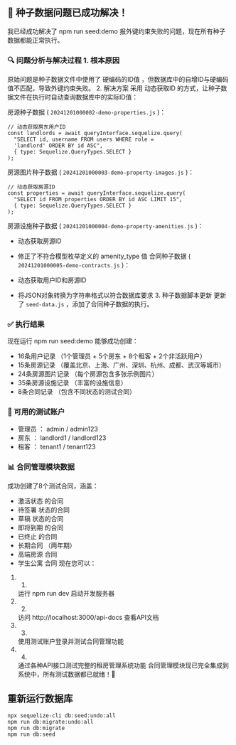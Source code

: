 <!--
 * @Author: TDXM1001 2678062447@qq.com
 * @Date: 2025-09-02 11:50:56
 * @LastEditors: TDXM1001 2678062447@qq.com
 * @LastEditTime: 2025-09-02 14:09:45
 * @FilePath: \zufan\module-development\test-data2.md
 * @Description: 这是默认设置,请设置`customMade`, 打开koroFileHeader查看配置 进行设置: https://github.com/OBKoro1/koro1FileHeader/wiki/%E9%85%8D%E7%BD%AE
-->
## 🎉 种子数据问题已成功解决！
我已经成功解决了 npm run seed:demo 报外键约束失败的问题，现在所有种子数据都能正常执行。

### 🔍 问题分析与解决过程 1. 根本原因
原始问题是种子数据文件中使用了 硬编码的ID值 ，但数据库中的自增ID与硬编码值不匹配，导致外键约束失败。
 2. 解决方案
采用 动态获取ID 的方式，让种子数据文件在执行时自动查询数据库中的实际ID值：

房源种子数据 ( `20241201000002-demo-properties.js` )：

```
// 动态获取房东用户ID
const landlords = await queryInterface.sequelize.query(
  "SELECT id, username FROM users WHERE role = 
  'landlord' ORDER BY id ASC",
  { type: Sequelize.QueryTypes.SELECT }
);
```
房源图片种子数据 ( `20241201000003-demo-property-images.js` )：

```
// 动态获取房源ID
const properties = await queryInterface.sequelize.query(
  "SELECT id FROM properties ORDER BY id ASC LIMIT 15",
  { type: Sequelize.QueryTypes.SELECT }
);
```
房源设施种子数据 ( `20241201000004-demo-property-amenities.js` )：

- 动态获取房源ID
- 修正了不符合模型枚举定义的 amenity_type 值
合同种子数据 ( `20241201000005-demo-contracts.js` )：

- 动态获取用户ID和房源ID
- 将JSON对象转换为字符串格式以符合数据库要求 3. 种子数据脚本更新
更新了 `seed-data.js` ，添加了合同种子数据的执行。

### ✅ 执行结果
现在运行 npm run seed:demo 能够成功创建：

- 16条用户记录 （1个管理员 + 5个房东 + 8个租客 + 2个非活跃用户）
- 15条房源记录 （覆盖北京、上海、广州、深圳、杭州、成都、武汉等城市）
- 24条房源图片记录 （每个房源包含多张示例图片）
- 35条房源设施记录 （丰富的设施信息）
- 8条合同记录 （包含不同状态的测试合同）
### 🚀 可用的测试账户
- 管理员 ： admin / admin123
- 房东 ： landlord1 / landlord123
- 租客 ： tenant1 / tenant123
### 📊 合同管理模块数据
成功创建了8个测试合同，涵盖：

- 激活状态 的合同
- 待签署 状态的合同
- 草稿 状态的合同
- 即将到期 的合同
- 已终止 的合同
- 长期合同 （两年期）
- 高端房源 合同
- 学生公寓 合同
现在您可以：

1. 1.
   运行 npm run dev 启动开发服务器
2. 2.
   访问 http://localhost:3000/api-docs 查看API文档
3. 3.
   使用测试账户登录并测试合同管理功能
4. 4.
   通过各种API接口测试完整的租房管理系统功能
合同管理模块现已完全集成到系统中，所有测试数据都已就绪！🎊

## 重新运行数据库
```
npx sequelize-cli db:seed:undo:all
npm run db:migrate:undo:all
npm run db:migrate
npm run db:seed
```